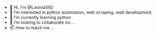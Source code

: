 - 👋 Hi, I’m @Lavinia592
- 👀 I’m interested in python automation, web scraping, web development. 
- 🌱 I’m currently learning python
- 💞️ I’m looking to collaborate on ...
- 📫 How to reach me ...

<!---
Lavinia592/Lavinia592 is a ✨ special ✨ repository because its `README.md` (this file) appears on your GitHub profile.
You can click the Preview link to take a look at your changes.
--->
